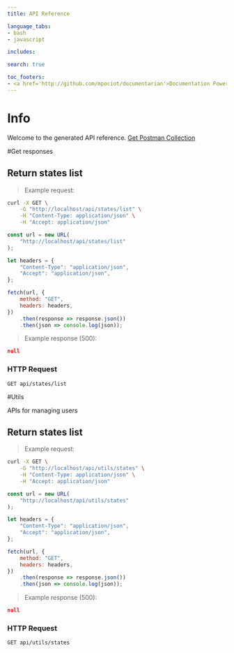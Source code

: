 ```yaml
---
title: API Reference

language_tabs:
- bash
- javascript

includes:

search: true

toc_footers:
- <a href='http://github.com/mpociot/documentarian'>Documentation Powered by Documentarian</a>
---
```

<!-- START_INFO -->
# Info

Welcome to the generated API reference.
[Get Postman Collection](http://localhost/docs/collection.json)

<!-- END_INFO -->

#Get responses


<!-- START_78fdd3866e4361f5483f5d2e54b10389 -->
## Return states list

> Example request:

```bash
curl -X GET \
    -G "http://localhost/api/states/list" \
    -H "Content-Type: application/json" \
    -H "Accept: application/json"
```

```javascript
const url = new URL(
    "http://localhost/api/states/list"
);

let headers = {
    "Content-Type": "application/json",
    "Accept": "application/json",
};

fetch(url, {
    method: "GET",
    headers: headers,
})
    .then(response => response.json())
    .then(json => console.log(json));
```


> Example response (500):

```json
null
```

### HTTP Request
`GET api/states/list`


<!-- END_78fdd3866e4361f5483f5d2e54b10389 -->

#Utils


APIs for managing users
<!-- START_81edf5147fc62d876799f2e967814e00 -->
## Return states list

> Example request:

```bash
curl -X GET \
    -G "http://localhost/api/utils/states" \
    -H "Content-Type: application/json" \
    -H "Accept: application/json"
```

```javascript
const url = new URL(
    "http://localhost/api/utils/states"
);

let headers = {
    "Content-Type": "application/json",
    "Accept": "application/json",
};

fetch(url, {
    method: "GET",
    headers: headers,
})
    .then(response => response.json())
    .then(json => console.log(json));
```


> Example response (500):

```json
null
```

### HTTP Request
`GET api/utils/states`


<!-- END_81edf5147fc62d876799f2e967814e00 -->


